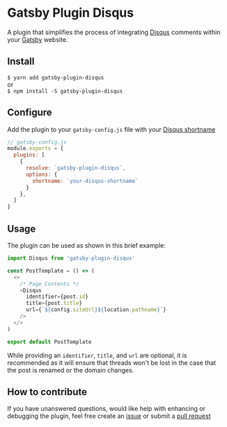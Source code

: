 # Gatsby Plugin Disqus  

A plugin that simplifies the process of integrating [Disqus](https://disqus.com/) comments within your [Gatsby](https://www.gatsbyjs.org/) website.

## Install
`$ yarn add gatsby-plugin-disqus`  
or  
`$ npm install -S gatsby-plugin-disqus`  

## Configure

Add the plugin to your `gatsby-config.js` file with your [Disqus shortname](https://help.disqus.com/installation/whats-a-shortname)

```js
// gatsby-config.js
module.exports = {
  plugins: [
    {
      resolve: `gatsby-plugin-disqus`,
      options: {
        shortname: `your-disqus-shortname`
      }
    },
  ]
}
```

## Usage

The plugin can be used as shown in this brief example:

```js
import Disqus from 'gatsby-plugin-disqus'

const PostTemplate = () => (
  <>
    /* Page Contents */
    <Disqus 
      identifier={post.id}
      title={post.title}
      url={`${config.siteUrl}${location.pathname}`}
    />
  </>
)

export default PostTemplate
```

While providing an `identifier`, `title`, and `url` are optional, it is recommended as it will ensure that threads won't be lost in the case that the post is renamed or the domain changes.

## How to contribute

If you have unanswered questions, would like help with enhancing or debugging the plugin, feel free create an [issue](https://github.com/tterb/gatsby-plugin-disqus/issues/new) or submit a [pull request](https://github.com/tterb/gatsby-plugin-disqus/pulls)
